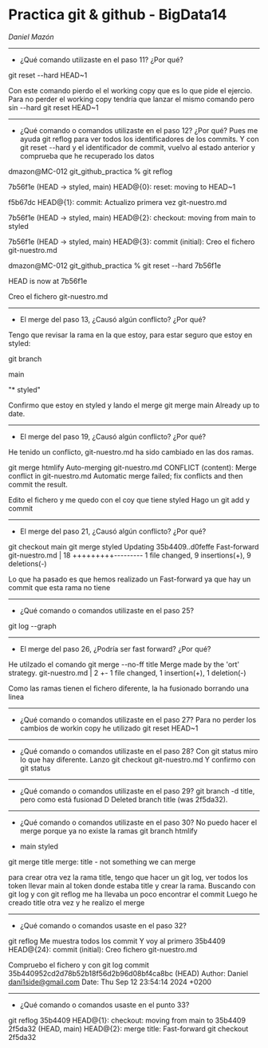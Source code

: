 # Practica git & github - BigData14
*Daniel Mazón*

-------
- ¿Qué comando utilizaste en el paso 11? ¿Por qué?

git reset --hard HEAD~1

Con este comando pierdo el el working copy que es lo que pide el ejercio.
Para no perder el working copy tendría que lanzar el mismo comando pero sin --hard
git reset HEAD~1

-------


- ¿Qué comando o comandos utilizaste en el paso 12? ¿Por qué?
Pues me ayuda git reflog para ver todos los identificadores de los commits.
Y con git reset --hard y el identificador de commit, vuelvo al estado anterior y
comprueba que he recuperado los datos

dmazon@MC-012 git_github_practica % git reflog

7b56f1e (HEAD -> styled, main) HEAD@{0}: reset: moving to HEAD~1

f5b67dc HEAD@{1}: commit: Actualizo primera vez git-nuestro.md

7b56f1e (HEAD -> styled, main) HEAD@{2}: checkout: moving from main to styled

7b56f1e (HEAD -> styled, main) HEAD@{3}: commit (initial): Creo el fichero git-nuestro.md

dmazon@MC-012 git_github_practica % git reset --hard 7b56f1e

HEAD is now at 7b56f1e 

Creo el fichero git-nuestro.md


-------


- El merge del paso 13, ¿Causó algún conflicto? ¿Por qué?

Tengo que revisar la rama en la que estoy, para estar seguro que estoy en styled:

git branch

main

"* styled"

Confirmo que estoy en styled
y lando el merge
git merge main
Already up to date.

-------


- El merge del paso 19, ¿Causó algún conflicto? ¿Por qué?

He tenido un conflicto, git-nuestro.md ha sido cambiado en las dos ramas.

git merge htmlify
Auto-merging git-nuestro.md
CONFLICT (content): Merge conflict in git-nuestro.md
Automatic merge failed; fix conflicts and then commit the result.

Edito el fichero y me quedo con el coy que tiene styled
Hago un git add y commit


-------

- El merge del paso 21, ¿Causó algún conflicto? ¿Por qué?

git checkout main
git merge styled
Updating 35b4409..d0feffe
Fast-forward
 git-nuestro.md | 18 +++++++++---------
 1 file changed, 9 insertions(+), 9 deletions(-)

Lo que ha pasado es que hemos realizado un Fast-forward ya que hay un commit
que esta rama no tiene

-------

- ¿Qué comando o comandos utilizaste en el paso 25?

git log --graph

-------

- El merge del paso 26, ¿Podría ser fast forward? ¿Por qué?
  
He utilzado el comando
git merge --no-ff title
Merge made by the 'ort' strategy.
git-nuestro.md | 2 +-
1 file changed, 1 insertion(+), 1 deletion(-)

Como las ramas tienen el fichero diferente, la ha fusionado borrando una linea

-------

- ¿Qué comando o comandos utilizaste en el paso 27?
Para no perder los cambios de workin copy he utilizado
git reset  HEAD~1

-------

- ¿Qué comando o comandos utilizaste en el paso 28?
Con git status miro lo que hay diferente.
Lanzo git checkout git-nuestro.md
Y confirmo con git status

-------

- ¿Qué comando o comandos utilizaste en el paso 29?
git branch -d title, pero como está fusionad D
Deleted branch title (was 2f5da32).

-------

- ¿Qué comando o comandos utilizaste en el paso 30?
No puedo hacer el merge porque ya no existe la ramas
git branch
  htmlify
* main
  styled

git merge title
merge: title - not something we can merge

para crear otra vez la rama title, tengo que hacer un git log, ver todos los token
llevar main al token donde estaba title y crear la rama.
Buscando con git log y con git reflog me ha llevaba un poco encontrar el commit
Luego he creado title otra vez y he realizo el merge

-------

- ¿Qué comando o comandos usaste en el paso 32?

git reflog
Me muestra todos los commit
Y voy al primero
35b4409 HEAD@{24}: commit (initial): Creo fichero git-nuestro.md

Compruebo el fichero y con
git log
commit 35b440952cd2d78b52b18f56d2b96d08bf4ca8bc (HEAD)
Author: Daniel <dani1side@gmail.com>
Date:   Thu Sep 12 23:54:14 2024 +0200

-------

- ¿Qué comando o comandos usaste en el punto 33?

git reflog
35b4409 HEAD@{1}: checkout: moving from main to 35b4409
2f5da32 (HEAD, main) HEAD@{2}: merge title: Fast-forward
git checkout 2f5da32


